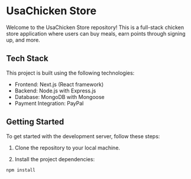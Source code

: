 # UsaChicken Store

Welcome to the UsaChicken Store repository! This is a full-stack chicken store application where users can buy meals, earn points through signing up, and more.

## Tech Stack

This project is built using the following technologies:

- Frontend: Next.js (React framework)
- Backend: Node.js with Express.js
- Database: MongoDB with Mongoose
- Payment Integration: PayPal

## Getting Started

To get started with the development server, follow these steps:

1. Clone the repository to your local machine.

2. Install the project dependencies:

```bash
npm install
